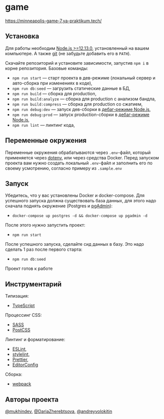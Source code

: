 # game

https://minneapolis-game-7.ya-praktikum.tech/

## Установка

Для работы необходим [Node.js >=12.13.0](https://nodejs.org/en/), установленный на вашем компьютере. А также [git](https://git-scm.com/downloads) (не забудьте добавить его в `PATH`).

Скачайте репозиторий и установите зависимости, запустив `npm i` в корне репозитория. Базовые команды:

- `npm run start` — старт проекта в дев-режиме (локальный сервер и авто-сборка при изменениях в коде),
- `npm run db:seed` — загрузить статические данные в БД,
- `npm run build` — сборка для production,
- `npm run build:analyze` — сборка для production с анализом бандла,
- `npm run build:compress` — сборка для production со сжатием,
- `npm run debug:dev` — запуск дев-сборки в [дебаг-режиме Node.js](https://nodejs.org/en/docs/guides/debugging-getting-started/),
- `npm run debug:prod` — запуск production-сборки в [дебаг-режиме Node.js](https://nodejs.org/en/docs/guides/debugging-getting-started/),
- `npm run lint` — линтинг кода,

## Переменные окружения

Переменные окружения обрабатываются через `.env`-файл, который применяется через [dotenv](https://github.com/motdotla/dotenv#faq), или через средства Docker. Перед запуском проекта вам нужно создать локальный `.env`-файл и заполнить его по своему усмотрению, согласно примеру из `.sample.env`

## Запуск

Убедитесь, что у вас установлены Docker и docker-compose. Для успешного запуска должна существовать база данных, для этого надо сначала поднять окружение (Postgres и [pgAdmin](https://www.pgadmin.org/)):

- `docker-compose up postgres -d && docker-compose up pgadmin -d`

После этого нужно запустить проект:

- `npm run start`

После успешного запуска, сделайте сид данных в базу. Это надо сделать 1 раз после первого старта:

- `npm run db:seed`

Проект готов к работе

## Инструментарий

Типизация:

- [TypeScript](https://www.typescriptlang.org/)

Процессинг CSS:

- [SASS](https://sass-lang.com/)
- [PostCSS](https://github.com/postcss/postcss)

Линтинг и форматирование:

- [ESLint](https://eslint.org/),
- [stylelint](https://stylelint.io/),
- [Prettier](https://prettier.io/),
- [EditorConfig](https://editorconfig.org/)

Сборка:

- [webpack](https://webpack.js.org/)

## Авторы проекта

[@mukhindev](https://github.com/mukhindev), [@DariaZherebtsova](https://github.com/DariaZherebtsova/), [@andreyvolokitin](https://github.com/andreyvolokitin/)
